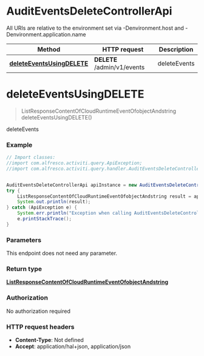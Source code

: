 # AuditEventsDeleteControllerApi

All URIs are relative to the environment set via -Denvironment.host and -Denvironment.application.name

Method | HTTP request | Description
------------- | ------------- | -------------
[**deleteEventsUsingDELETE**](AuditEventsDeleteControllerApi.md#deleteEventsUsingDELETE) | **DELETE** /admin/v1/events | deleteEvents


<a name="deleteEventsUsingDELETE"></a>
# **deleteEventsUsingDELETE**
> ListResponseContentOfCloudRuntimeEventOfobjectAndstring deleteEventsUsingDELETE()

deleteEvents

### Example
```java
// Import classes:
//import com.alfresco.activiti.query.ApiException;
//import com.alfresco.activiti.query.handler.AuditEventsDeleteControllerApi;


AuditEventsDeleteControllerApi apiInstance = new AuditEventsDeleteControllerApi();
try {
    ListResponseContentOfCloudRuntimeEventOfobjectAndstring result = apiInstance.deleteEventsUsingDELETE();
    System.out.println(result);
} catch (ApiException e) {
    System.err.println("Exception when calling AuditEventsDeleteControllerApi#deleteEventsUsingDELETE");
    e.printStackTrace();
}
```

### Parameters
This endpoint does not need any parameter.

### Return type

[**ListResponseContentOfCloudRuntimeEventOfobjectAndstring**](ListResponseContentOfCloudRuntimeEventOfobjectAndstring.md)

### Authorization

No authorization required

### HTTP request headers

 - **Content-Type**: Not defined
 - **Accept**: application/hal+json, application/json

